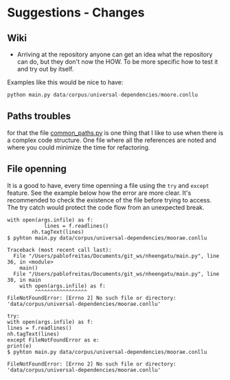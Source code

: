 # Suggestions - Changes

## Wiki

- Arriving at the repository anyone can get an idea what the repository can do, but they don't now the HOW. To be more specific how to test it and try out by itself.

Examples like this would be nice to have:

```python
python main.py data/corpus/universal-dependencies/moore.conllu
```

## Paths troubles

for that the file [common_paths.py](src/common_paths.py) is one thing that I like to use when there is a complex code structure. One file where all the references are noted and where you could minimize the time for refactoring.

## File openning

It is a good to have, every time openning a file using the `try` and `except` feature. See the example below how the error are more clear. It's recommended to check the existence of the file before trying to access. The try catch would protect the code flow from an unexpected break.

```
with open(args.infile) as f:
            lines = f.readlines()
        nh.tagText(lines)
$ pyhton main.py data/corpus/universal-dependencies/moorae.conllu

Traceback (most recent call last):
  File "/Users/pablofreitas/Documents/git_ws/nheengatu/main.py", line 36, in <module>
    main()
  File "/Users/pablofreitas/Documents/git_ws/nheengatu/main.py", line 30, in main
    with open(args.infile) as f:
         ^^^^^^^^^^^^^^^^^
FileNotFoundError: [Errno 2] No such file or directory: 'data/corpus/universal-dependencies/moorae.conllu'
```

```
try:
with open(args.infile) as f:
lines = f.readlines()
nh.tagText(lines)
except FileNotFoundError as e:
print(e)
$ pyhton main.py data/corpus/universal-dependencies/moorae.conllu

FileNotFoundError: [Errno 2] No such file or directory: 'data/corpus/universal-dependencies/moorae.conllu'

```
